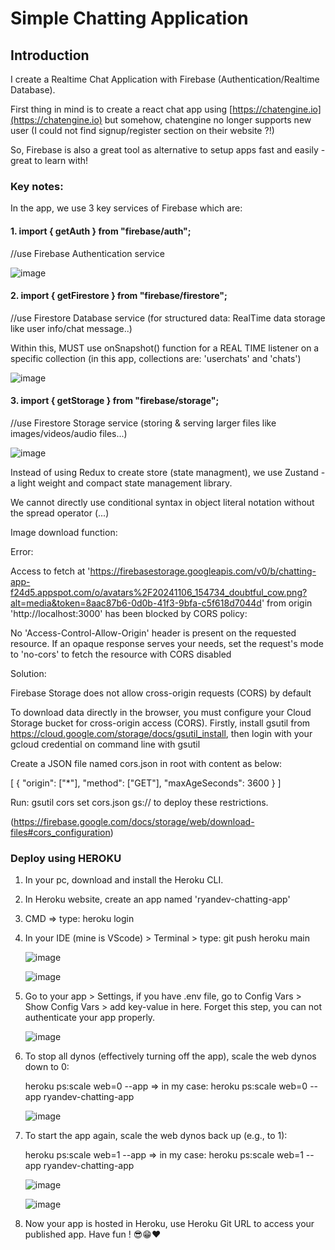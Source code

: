 # Simple Chatting Application



## Introduction

I create a Realtime Chat Application with Firebase (Authentication/Realtime Database).

First thing in mind is to create a react chat app using [https://chatengine.io](https://chatengine.io) but somehow, chatengine no longer supports new user (I could not find signup/register section on their website ?!)

So, Firebase is also a great tool as alternative to setup apps fast and easily - great to learn with!

### Key notes:

In the app, we use 3 key services of Firebase which are:

  #### 1. import { getAuth } from "firebase/auth"; 
  //use Firebase Authentication service

  ![image](https://github.com/user-attachments/assets/b9772269-65e3-4b00-aa9a-ac976ddbe338)

  #### 2. import { getFirestore } from "firebase/firestore"; 
  //use Firestore Database service (for structured data: RealTime data storage like user info/chat message..)

  Within this, MUST use onSnapshot() function for a REAL TIME listener on a specific collection (in this app, collections are: 'userchats' and 'chats')

  ![image](https://github.com/user-attachments/assets/e14761eb-a714-458c-b945-59273221966c)

  #### 3. import { getStorage } from "firebase/storage"; 
  //use Firestore Storage service (storing & serving larger files like images/videos/audio files...)

  ![image](https://github.com/user-attachments/assets/a0964a26-a262-4b39-8626-02ea5ff88a6d)

Instead of using Redux to create store (state managment), we use Zustand - a light weight and compact state management library.

We cannot directly use conditional syntax in object literal notation without the spread operator (...)

Image download function:

Error: 

Access to fetch at 'https://firebasestorage.googleapis.com/v0/b/chatting-app-f24d5.appspot.com/o/avatars%2F20241106_154734_doubtful_cow.png?alt=media&token=8aac87b6-0d0b-41f3-9bfa-c5f618d7044d' from origin 'http://localhost:3000' has been blocked by CORS policy: 

No 'Access-Control-Allow-Origin' header is present on the requested resource. If an opaque response serves your needs, set the request's mode to 'no-cors' to fetch the resource with CORS disabled

Solution: 

Firebase Storage does not allow cross-origin requests (CORS) by default

To download data directly in the browser, you must configure your Cloud Storage bucket for cross-origin access (CORS). Firstly, install gsutil from https://cloud.google.com/storage/docs/gsutil_install, then login with your gcloud credential on command line with gsutil

Create a JSON file named cors.json in root with content as below:

[
  {
    "origin": ["*"],
    "method": ["GET"],
    "maxAgeSeconds": 3600
  }
]

Run: gsutil cors set cors.json gs://<your-cloud-storage-bucket> to deploy these restrictions.

(https://firebase.google.com/docs/storage/web/download-files#cors_configuration)

### Deploy using HEROKU

1. In your pc, download and install the Heroku CLI.

2. In Heroku website, create an app named 'ryandev-chatting-app'

3. CMD => type: heroku login

4. In your IDE (mine is VScode) > Terminal > type: git push heroku main

   ![image](https://github.com/user-attachments/assets/4501d890-7d5a-4584-9801-3f76cb295793)

   ![image](https://github.com/user-attachments/assets/03f12ca4-e4c1-4c26-a0aa-eee102ff95c8)

5. Go to your app > Settings, if you have .env file, go to Config Vars > Show Config Vars > add key-value in here. Forget this step, you can not authenticate your app properly. 

   ![image](https://github.com/user-attachments/assets/02a425a3-a9b8-4810-a3a9-a68beacac133)

6. To stop all dynos (effectively turning off the app), scale the web dynos down to 0:

   heroku ps:scale web=0 --app <app-name> => in my case: heroku ps:scale web=0 --app ryandev-chatting-app

   ![image](https://github.com/user-attachments/assets/4dbda06a-ec68-499b-85d4-8f8390c7d070)


8. To start the app again, scale the web dynos back up (e.g., to 1):

   heroku ps:scale web=1 --app <app-name> => in my case:  heroku ps:scale web=1 --app ryandev-chatting-app

   ![image](https://github.com/user-attachments/assets/1b16abc4-c2ff-4563-b56a-68c9010a5d17)

   ![image](https://github.com/user-attachments/assets/973cf472-4cd8-4f64-afee-d2a40a502d70)


9. Now your app is hosted in Heroku, use Heroku Git URL to access your published app. Have fun ! 😎😁❤




